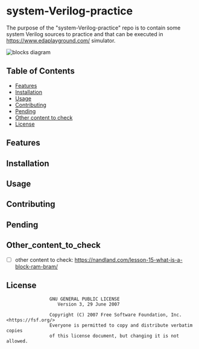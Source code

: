 # system-Verilog-practice
The purpose of the "system-Verilog-practice" repo is to contain some system Verilog sources to practice and that can be executed in https://www.edaplayground.com/ simulator. 

![blocks diagram]()

## Table of Contents
- [Features](#features)
- [Installation](#installation)
- [Usage](#usage)
- [Contributing](#contributing)
- [Pending](#pending)
- [Other content to check](#Other_content_to_check)
- [License](#license)


## Features

## Installation

## Usage

## Contributing

## Pending

## Other_content_to_check
 
- [ ] other content to check: https://nandland.com/lesson-15-what-is-a-block-ram-bram/

## License

                    GNU GENERAL PUBLIC LICENSE
                       Version 3, 29 June 2007

                    Copyright (C) 2007 Free Software Foundation, Inc. <https://fsf.org/>
                    Everyone is permitted to copy and distribute verbatim copies
                    of this license document, but changing it is not allowed.

